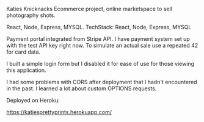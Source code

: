 Katies Knicknacks
Ecommerce project, online marketspace to sell photography shots.

React, Node, Express, MYSQL.
TechStack: React, Node, Express, MYSQL

Payment portal integrated from Stripe API. I have payment system set up with the test API key right now. To simulate an actual sale use a repeated 42 for card data. 

I built a simple login form but I disabled it for ease of use for those viewing this application.

I had some problems with CORS after deployment that I hadn't encountered in the past. I learned a lot about custom OPTIONS requests. 

Deployed on Heroku: 

https://katiesprettyprints.herokuapp.com/
